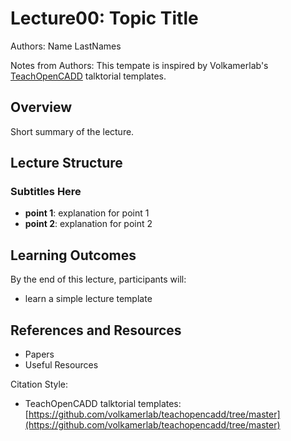 # Lecture00: Topic Title

Authors: Name LastNames

Notes from Authors: This tempate is inspired by Volkamerlab's [TeachOpenCADD](https://github.com/volkamerlab/teachopencadd/tree/master) talktorial templates.

## Overview

Short summary of the lecture.

## Lecture Structure

### Subtitles Here

- **point 1**: explanation for point 1
- **point 2**: explanation for point 2

## Learning Outcomes 

By the end of this lecture, participants will:
- learn a simple lecture template

## References and Resources 

* Papers
* Useful Resources

Citation Style:

* TeachOpenCADD talktorial templates: [https://github.com/volkamerlab/teachopencadd/tree/master](https://github.com/volkamerlab/teachopencadd/tree/master)
